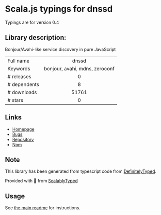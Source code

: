 
# Scala.js typings for dnssd

Typings are for version 0.4

## Library description:
Bonjour/Avahi-like service discovery in pure JavaScript

|                    |                 |
| ------------------ | :-------------: |
| Full name          | dnssd |
| Keywords           | bonjour, avahi, mdns, zeroconf |
| # releases         | 0 |
| # dependents       | 8 |
| # downloads        | 51761 |
| # stars            | 0 |

## Links
- [Homepage](https://github.com/DeMille/dnssd.js#readme)
- [Bugs](https://github.com/DeMille/dnssd.js/issues)
- [Repository](https://github.com/DeMille/dnssd.js)
- [Npm](https://www.npmjs.com/package/dnssd)
    


## Note
This library has been generated from typescript code from [DefinitelyTyped](https://definitelytyped.org).

Provided with :purple_heart: from [ScalablyTyped](https://github.com/oyvindberg/ScalablyTyped)

## Usage
See [the main readme](../../readme.md) for instructions.


